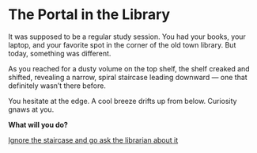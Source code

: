 # The Portal in the Library

It was supposed to be a regular study session. You had your books, your laptop, and your favorite spot in the corner of the old town library. But today, something was different.

As you reached for a dusty volume on the top shelf, the shelf creaked and shifted, revealing a narrow, spiral staircase leading downward — one that definitely wasn’t there before.

You hesitate at the edge. A cool breeze drifts up from below. Curiosity gnaws at you.

**What will you do?**

[Ignore the staircase and go ask the librarian about it](librarian.md)